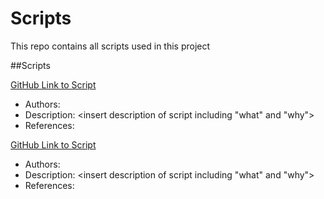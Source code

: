 # Scripts
This repo contains all scripts used in this project

##Scripts

[GitHub Link to Script](<insert url here>)
  * Authors: <insert names of anyone who contributed>
  * Description: <insert description of script including "what" and "why">
  * References: <insert any references or resrouces used in creating the script>
  
[GitHub Link to Script](<insert url here>)
  * Authors: <insert names of anyone who contributed>
  * Description: <insert description of script including "what" and "why">
  * References: <insert any references or resrouces used in creating the script>
